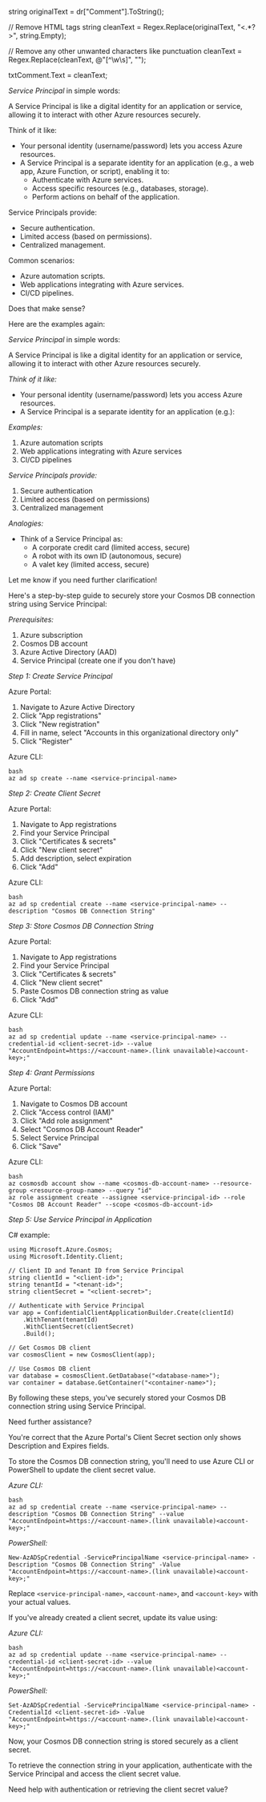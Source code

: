 string originalText = dr["Comment"].ToString();

// Remove HTML tags
string cleanText = Regex.Replace(originalText, "<.*?>", string.Empty);

// Remove any other unwanted characters like punctuation
cleanText = Regex.Replace(cleanText, @"[^\w\s]", "");

txtComment.Text = cleanText;





*Service Principal* in simple words:

A Service Principal is like a digital identity for an application or service, allowing it to interact with other Azure resources securely.

Think of it like:

- Your personal identity (username/password) lets you access Azure resources.
- A Service Principal is a separate identity for an application (e.g., a web app, Azure Function, or script), enabling it to:
    - Authenticate with Azure services.
    - Access specific resources (e.g., databases, storage).
    - Perform actions on behalf of the application.

Service Principals provide:

- Secure authentication.
- Limited access (based on permissions).
- Centralized management.

Common scenarios:

- Azure automation scripts.
- Web applications integrating with Azure services.
- CI/CD pipelines.

Does that make sense?


Here are the examples again:

*Service Principal* in simple words:

A Service Principal is like a digital identity for an application or service, allowing it to interact with other Azure resources securely.

*Think of it like:*

- Your personal identity (username/password) lets you access Azure resources.
- A Service Principal is a separate identity for an application (e.g.):

*Examples:*

1. Azure automation scripts
2. Web applications integrating with Azure services
3. CI/CD pipelines

*Service Principals provide:*

1. Secure authentication
2. Limited access (based on permissions)
3. Centralized management

*Analogies:*

- Think of a Service Principal as:
    - A corporate credit card (limited access, secure)
    - A robot with its own ID (autonomous, secure)
    - A valet key (limited access, secure)

Let me know if you need further clarification!


Here's a step-by-step guide to securely store your Cosmos DB connection string using Service Principal:

*Prerequisites:*

1. Azure subscription
2. Cosmos DB account
3. Azure Active Directory (AAD)
4. Service Principal (create one if you don't have)

*Step 1: Create Service Principal*

Azure Portal:

1. Navigate to Azure Active Directory
2. Click "App registrations"
3. Click "New registration"
4. Fill in name, select "Accounts in this organizational directory only"
5. Click "Register"

Azure CLI:
```
bash
az ad sp create --name <service-principal-name>
```
*Step 2: Create Client Secret*

Azure Portal:

1. Navigate to App registrations
2. Find your Service Principal
3. Click "Certificates & secrets"
4. Click "New client secret"
5. Add description, select expiration
6. Click "Add"

Azure CLI:
```
bash
az ad sp credential create --name <service-principal-name> --description "Cosmos DB Connection String"
```
*Step 3: Store Cosmos DB Connection String*

Azure Portal:

1. Navigate to App registrations
2. Find your Service Principal
3. Click "Certificates & secrets"
4. Click "New client secret"
5. Paste Cosmos DB connection string as value
6. Click "Add"

Azure CLI:
```
bash
az ad sp credential update --name <service-principal-name> --credential-id <client-secret-id> --value "AccountEndpoint=https://<account-name>.(link unavailable)<account-key>;"
```
*Step 4: Grant Permissions*

Azure Portal:

1. Navigate to Cosmos DB account
2. Click "Access control (IAM)"
3. Click "Add role assignment"
4. Select "Cosmos DB Account Reader"
5. Select Service Principal
6. Click "Save"

Azure CLI:
```
bash
az cosmosdb account show --name <cosmos-db-account-name> --resource-group <resource-group-name> --query "id"
az role assignment create --assignee <service-principal-id> --role "Cosmos DB Account Reader" --scope <cosmos-db-account-id>
```
*Step 5: Use Service Principal in Application*

C# example:
```
using Microsoft.Azure.Cosmos;
using Microsoft.Identity.Client;

// Client ID and Tenant ID from Service Principal
string clientId = "<client-id>";
string tenantId = "<tenant-id>";
string clientSecret = "<client-secret>";

// Authenticate with Service Principal
var app = ConfidentialClientApplicationBuilder.Create(clientId)
    .WithTenant(tenantId)
    .WithClientSecret(clientSecret)
    .Build();

// Get Cosmos DB client
var cosmosClient = new CosmosClient(app);

// Use Cosmos DB client
var database = cosmosClient.GetDatabase("<database-name>");
var container = database.GetContainer("<container-name>");
```
By following these steps, you've securely stored your Cosmos DB connection string using Service Principal.

Need further assistance?

You're correct that the Azure Portal's Client Secret section only shows Description and Expires fields.

To store the Cosmos DB connection string, you'll need to use Azure CLI or PowerShell to update the client secret value.

*Azure CLI:*
```
bash
az ad sp credential create --name <service-principal-name> --description "Cosmos DB Connection String" --value "AccountEndpoint=https://<account-name>.(link unavailable)<account-key>;"
```
*PowerShell:*
```
New-AzADSpCredential -ServicePrincipalName <service-principal-name> -Description "Cosmos DB Connection String" -Value "AccountEndpoint=https://<account-name>.(link unavailable)<account-key>;"
```
Replace `<service-principal-name>`, `<account-name>`, and `<account-key>` with your actual values.

If you've already created a client secret, update its value using:

*Azure CLI:*
```
bash
az ad sp credential update --name <service-principal-name> --credential-id <client-secret-id> --value "AccountEndpoint=https://<account-name>.(link unavailable)<account-key>;"
```
*PowerShell:*
```
Set-AzADSpCredential -ServicePrincipalName <service-principal-name> -CredentialId <client-secret-id> -Value "AccountEndpoint=https://<account-name>.(link unavailable)<account-key>;"
```
Now, your Cosmos DB connection string is stored securely as a client secret.

To retrieve the connection string in your application, authenticate with the Service Principal and access the client secret value.

Need help with authentication or retrieving the client secret value?
